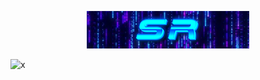 
<p align="center">
<img src="./gfx/B1.png">
</p>

![x](https://github.com/user-attachments/assets/02a0cb19-392c-45df-bbaa-836d498e106b)

